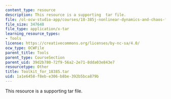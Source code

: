 ```yaml
---
content_type: resource
description: This resource is a supporting  tar file.
file: /ol-ocw-studio-app/courses/18-385j-nonlinear-dynamics-and-chaos-fall-2014/1a1e6458f8ebe306b8be392b5bca879b_Toolkit_for_18385.tar
file_size: 347648
file_type: application/x-tar
learning_resource_types:
- Tools
license: https://creativecommons.org/licenses/by-nc-sa/4.0/
ocw_type: OCWFile
parent_title: Tools
parent_type: CourseSection
parent_uid: 39d2b780-72f9-56a2-2e71-8dda03e843e7
resourcetype: Other
title: Toolkit_for_18385.tar
uid: 1a1e6458-f8eb-e306-b8be-392b5bca879b
---
```

This resource is a supporting  tar file.